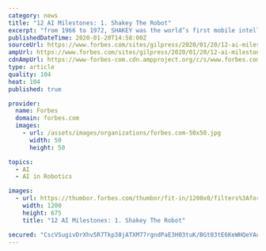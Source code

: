 ```yaml
---
category: news
title: "12 AI Milestones: 1. Shakey The Robot"
excerpt: "from 1966 to 1972, SHAKEY was the world’s first mobile intelligent robot. According to the 2017 IEEE Milestone citation, it “could perceive its surroundings, infer implicit facts from explicit ones, create plans,"
publishedDateTime: 2020-01-20T14:58:00Z
sourceUrl: https://www.forbes.com/sites/gilpress/2020/01/20/12-ai-milestones-shakey-the-robot/
ampUrl: https://www.forbes.com/sites/gilpress/2020/01/20/12-ai-milestones-shakey-the-robot/amp/
cdnAmpUrl: https://www-forbes-com.cdn.ampproject.org/c/s/www.forbes.com/sites/gilpress/2020/01/20/12-ai-milestones-shakey-the-robot/amp/
type: article
quality: 104
heat: 104
published: true

provider:
  name: Forbes
  domain: forbes.com
  images:
    - url: /assets/images/organizations/forbes.com-50x50.jpg
      width: 50
      height: 50

topics:
  - AI
  - AI in Robotics

images:
  - url: https://thumbor.forbes.com/thumbor/fit-in/1200x0/filters%3Aformat%28jpg%29/https%3A%2F%2Fspecials-images.forbesimg.com%2Fimageserve%2F5e247090a854780006e8dc0c%2F0x0.jpg%3FcropX1%3D0%26cropX2%3D5500%26cropY1%3D125%26cropY2%3D3219
    width: 1200
    height: 675
    title: "12 AI Milestones: 1. Shakey The Robot"

secured: "CscVSugivDrXhv5R7Tkp38jATXM77rgndPaE3H03tuK/BGt03tE6KeWHQeYAuTdc/GnCJ/puMD/5+I7lGtjU7RMoCZ8wkiYgbctwFg/xzoefKXDrqMkoIzMB8RUyJGwHMcPYOO7hZMYWNmOrTfdWQ60gueDgBxejNEop0wJUgqw4Tfoyt8wC+PTNoKDgCnVo7Der5S8FEtFN8CfoI9vZZLyjXAFRQMoDWW5Q1aYfFeaMvggRV3TjlJEvzhat4i3w6/8eAWk3xC605UcYTMcYw/xP241EMgDWO91TPLrkquu8qWGHkJx5nSrJT++pQzSBtLwmD7ZW7pTo/7C05eFORCyKNMxrls4+b+YtPyNdOvtE1dIcK7kb5MrahOcA/Oi6OMWzIcii9f70oUBWlg+jmYQIvYpZ1eBXtf8CHGeer59eUxfAIX9U4VJBrZz+xlrqw5YVTlVzaPyfxQPXm9ipGA==;9ATd0VhCn4tCyBzMbaJNIw=="
---
```


